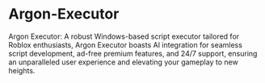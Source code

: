 # Argon-Executor
Argon Executor: A robust Windows-based script executor tailored for Roblox enthusiasts, Argon Executor boasts AI integration for seamless script development, ad-free premium features, and 24/7 support, ensuring an unparalleled user experience and elevating your gameplay to new heights.
